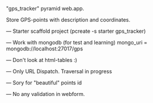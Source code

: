"gps_tracker" pyramid web.app.

Store GPS-points with description and coordinates.

— Starter scaffold project
    (pcreate -s starter gps_tracker)

— Work with mongodb (for test and learning)
    mongo_uri = mongodb://localhost:27017/gps

— Don't look at html-tables :)

— Only URL Dispatch. Traversal in progress

— Sory for "beautiful" points id

— No any validation in webform.
